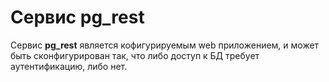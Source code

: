 # Сервис pg_rest

Сервис **pg_rest** является кофигурируемым web приложением, и может быть
сконфигурирован так, что либо доступ к БД требует аутентификацию, либо нет.
